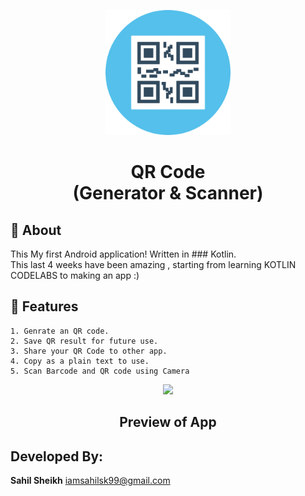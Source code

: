 
<p align="center">
    <a>
    <img src="QR_COde.png" width="200" height="200"/>
    </a>
    <h1 align="center">QR Code <br> (Generator & Scanner)</h1>
</p>

## 🌟 About
This My first Android application! Written in ### Kotlin. <br>
This last 4 weeks have been amazing , starting from learning KOTLIN CODELABS to making an app :) 

## 🚀 Features
	1. Genrate an QR code.
	2. Save QR result for future use.
	3. Share your QR Code to other app.
	4. Copy as a plain text to use.
	5. Scan Barcode and QR code using Camera

<p align="center">
    <a>
    <img src="Project.gif"/>
    </a>
    <h2 align="center">Preview of App</h2>
</p>


## Developed By:

**Sahil Sheikh**
iamsahilsk99@gmail.com
